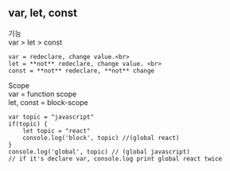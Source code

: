 
var, let, const 
-
기능<br>
var > let > const<br>
```
var = redeclare, change value.<br>
let = **not** redeclare, change value. <br>
const = **not** redeclare, **not** change
```
Scope<br>
var = function scope <br>
let, const = block-scope <br>

```
var topic = "javascript"
if(topic) {
	let topic = "react"
	console.log('block', topic) //(global react)
}
console.log('global', topic) // (global javascript)
// if it's declare var, console.log print global react twice
```